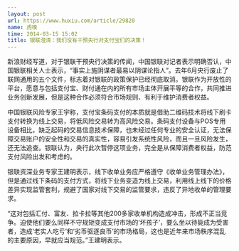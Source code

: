 ```yaml
---
layout: post
url: https://www.huxiu.com/article/29820
name: 虎嗅
time: 2014-03-15 15:02
title: 银联澄清：我们没有干预央行对支付宝们的决策！
---
```

新浪财经写道，对于银联干预央行决策的传闻，中国银联对记者表示明确否认，中国银联相关人士表示，“事实上施阴谋者最易以阴谋论指人”。去年6月央行废止了联网通用的五个文件，标志着对银联的政策保护已经彻底取消。银联作为开放性的平台，愿意与包括支付宝、财付通在内的所有市场主体开展平等的合作，共同推进业务创新发展，但是这种合作必须符合市场规则、有利于维护消费者权益。

中国银联风险专家王宇称，支付宝条码支付的本质就是借助二维码技术将线下刷卡支付转换为线上交易，将低风险交易转为高风险交易。条码支付设备与POS专用设备相比，缺乏起码的交易信息技术保障，也未经过任何专业的安全认证，无法保障交易账户的安全性和交易的真实性，容易引发系统性风险，而且一旦风险发生，还无法追查。银联认为，央行此次暂停这项业务，完全是从保障消费者权益，防范支付风险出发和考虑的。

银联资深业务专家王建明表示，线下收单业务应严格遵守《收单业务管理办法》，但是通过线下条码的支付方式，将线下业务变造为线上交易，利用线上线下的价格差异实现监管套利，规避了国家对线下交易的监管要求，违反了异地收单的管理要求。

“这对包括汇付、富友、拉卡拉等其他200多家收单机构造成冲击，形成不正当竞争。迫使他们要么同样不守规矩变成支付市场的‘坏孩子’，要么坐以待毙成为受害者，造成‘老实人吃亏’和‘劣币驱逐良币’的市场格局，这也是近年来市场秩序混乱的主要原因，早就应当规范。”王建明表示。

